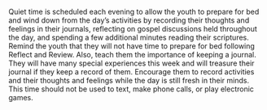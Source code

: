 Quiet time is scheduled each evening to allow the youth to prepare for bed and
wind down from the day’s activities by recording their thoughts and feelings
in their journals, reflecting on gospel discussions held throughout the day, and
spending a few additional minutes reading their scriptures.
Remind the youth that they will not have time to prepare for bed following
Reflect and Review. Also, teach them the importance of keeping a journal.
They will have many special experiences this week and will treasure their
journal if they keep a record of them. Encourage them to record activities and
their thoughts and feelings while the day is still fresh in their minds. This time
should not be used to text, make phone calls, or play electronic games.
